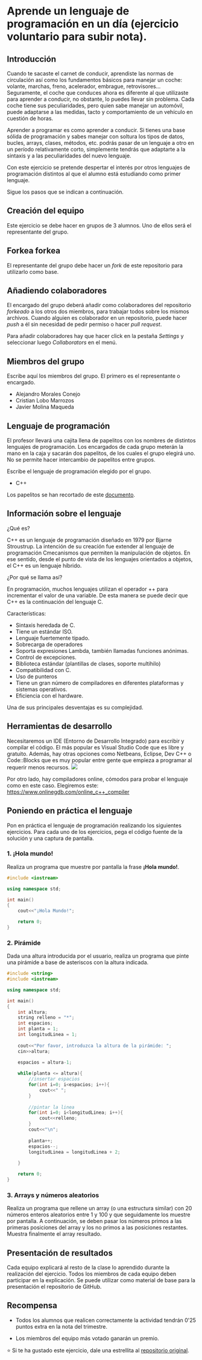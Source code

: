 # Aprende un lenguaje de programación en un día (ejercicio voluntario para subir nota).

## Introducción

Cuando te sacaste el carnet de conducir, aprendiste las normas de circulación así como los fundamentos básicos para manejar un coche: volante, marchas, freno, acelerador, embrague, retrovisores... Seguramente, el coche que conduces ahora es diferente al que utilizaste para aprender a conducir, no obstante, lo puedes llevar sin problema. Cada coche tiene sus peculiaridades, pero quien sabe manejar un automóvil, puede adaptarse a las medidas, tacto y comportamiento de un vehículo en cuestión de horas.

Aprender a programar es como aprender a conducir. Si tienes una base sólida de programación y sabes manejar con soltura los tipos de datos, bucles, arrays, clases, métodos, etc. podrás pasar de un lenguaje a otro en un período relativamente corto, simplemente tendrás que adaptarte a la sintaxis y a las peculiaridades del nuevo lenguaje.

Con este ejercicio se pretende despertar el interés por otros lenguajes de programación distintos al que el alumno está estudiando como primer lenguaje.

Sigue los pasos que se indican a continuación.

## Creación del equipo

Este ejercicio se debe hacer en grupos de 3 alumnos. Uno de ellos será el representante del grupo.

## Forkea forkea

El representante del grupo debe hacer un *fork* de este repositorio para utilizarlo como base.

## Añadiendo colaboradores

El encargado del grupo deberá añadir como colaboradores del repositorio *forkeado* a los otros dos miembros, para trabajar todos sobre los mismos archivos. Cuando alguien es colaborador en un repositorio, puede hacer *push* a él sin necesidad de pedir permiso o hacer *pull request*.

Para añadir colaboradores hay que hacer click en la pestaña *Settings* y seleccionar luego *Collaborators* en el menú.

## Miembros del grupo

Escribe aquí los miembros del grupo. El primero es el representante o encargado.

* Alejandro Morales Conejo
* Cristian Lobo Marrozos
* Javier Molina Maqueda

## Lenguaje de programación

El profesor llevará una cajita llena de papelitos con los nombres de distintos lenguajes de programación. Los encargados de cada grupo meterán la mano en la caja y sacarán dos papelitos, de los cuales el grupo elegirá uno. No se permite hacer intercambio de papelitos entre grupos.

Escribe el lenguaje de programación elegido por el grupo.

* C++

Los papelitos se han recortado de este [documento](lenguajes_de_programacion.pdf).

## Información sobre el lenguaje

¿Qué es?

C++ es un lenguaje de programación diseñado en 1979 por Bjarne Stroustrup. La intención de su creación fue extender al lenguaje de programación Cmecanismos que permiten la manipulación de objetos. En ese sentido, desde el punto de vista de los lenguajes orientados a objetos, el C++ es un lenguaje híbrido.

¿Por qué se llama así?

En programación, muchos lenguajes utilizan el operador ++ para incrementar el valor de una variable. De esta manera se puede decir que C++ es la continuación del lenguaje C.

Características:

-	Sintaxis heredada de C.
-	Tiene un estándar ISO.
-	Lenguaje fuertemente tipado.
-	Sobrecarga de operadores
-	Soporta expresiones Lambda, también llamadas funciones anónimas.
-	Control de excepciones.
-	Biblioteca estándar (plantillas de clases, soporte multihilo)
-	Compatibilidad con C.
-	Uso de punteros
-	Tiene un gran número de compiladores en diferentes plataformas y sistemas operativos.
-	Eficiencia con el hardware.

Una de sus principales desventajas es su complejidad.


## Herramientas de desarrollo
Necesitaremos un IDE (Entorno de Desarrollo Integrado) para escribir y compilar el código.
El más popular es Visual Studio Code que es libre y gratuito.
Además, hay otras opciones como Netbeans, Eclipse, Dev C++ o Code::Blocks que es muy popular entre gente que empieza a programar al requerir menos recursos.
<img src="https://i1.wp.com/justcode.me/wp-content/uploads/2017/08/Top-30-Best-IDEs-and-Compilers-for-C.jpg?resize=686%2C474">

Por otro lado, hay compiladores online, cómodos para probar el lenguaje como en este caso. Elegiremos este: https://www.onlinegdb.com/online_c++_compiler

## Poniendo en práctica el lenguaje

Pon en práctica el lenguaje de programación realizando los siguientes ejercicios. Para cada uno de los ejercicios, pega el código fuente de la solución y una captura de pantalla.

### 1. ¡Hola mundo!

Realiza un programa que muestre por pantalla la frase **¡Hola mundo!**.
```C++
#include <iostream>

using namespace std;

int main()
{
    cout<<"¡Hola Mundo!";

    return 0;
}
```

### 2. Pirámide

Dada una altura introducida por el usuario, realiza un programa que pinte una pirámide a base de asteriscos con la altura indicada.
```C++
#include <string>
#include <iostream>

using namespace std;

int main()
{
    int altura;
    string relleno = "*";
    int espacios;
    int planta = 1;
    int longitudLinea = 1;
    
    cout<<"Por favor, introduzca la altura de la pirámide: ";
    cin>>altura;
    
    espacios = altura-1;

    while(planta <= altura){
        //insertar espacios
        for(int i=0; i<espacios; i++){
            cout<<" ";
        }
        
        //pintar la linea
        for(int i=0; i<longitudLinea; i++){
            cout<<relleno;
        }
        cout<<"\n";
        
        planta++;
        espacios--;
        longitudLinea = longitudLinea + 2;
        
    }

    return 0;
}

```

### 3. Arrays y números aleatorios

Realiza un programa que rellene un array (o una estructura similar) con 20 números enteros aleatorios entre 1 y 100 y que seguidamente los muestre por pantalla. A continuación, se deben pasar los números primos a las primeras posiciones del array y los no primos a las posiciones restantes. Muestra finalmente el array resultado.

## Presentación de resultados

Cada equipo explicará al resto de la clase lo aprendido durante la realización del ejercicio. Todos los miembros de cada equipo deben participar en la explicación. Se puede utilizar como material de base para la presentación el repositorio de GitHub.

## Recompensa

* Todos los alumnos que realicen correctamente la actividad tendrán 0'25 puntos extra en la nota del trimestre.

* Los miembros del equipo más votado ganarán un premio.

:star: Si te ha gustado este ejercicio, dale una estrellita al [repositorio original](https://github.com/LuisJoseSanchez/aprende-un-lenguaje-en-un-dia).

